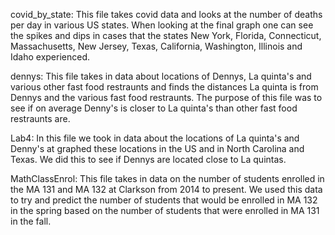 covid_by_state: This file takes covid data and looks at the number of deaths per day in various US states. When looking at the final graph one can see the spikes and dips in cases that the states New York, Florida, Connecticut, Massachusetts, New Jersey, Texas, California, Washington, Illinois and Idaho experienced. 

dennys: This file takes in data about locations of Dennys, La quinta's and various other fast food restraunts and finds the distances La quinta is from Dennys and the various fast food restraunts. The purpose of this file was to see if on average Denny's is closer to La quinta's than other fast food restraunts are. 

Lab4: In this file we took in data about the locations of La quinta's and Denny's at graphed these locations in the US and in North Carolina and Texas. We did this to see if Dennys are located close to La quintas. 

MathClassEnrol: This file takes in data on the number of students enrolled in the MA 131 and MA 132 at Clarkson from 2014 to present. We used this data to try and predict the number of students that would be enrolled in MA 132 in the spring based on the number of students that were enrolled in MA 131 in the fall. 
